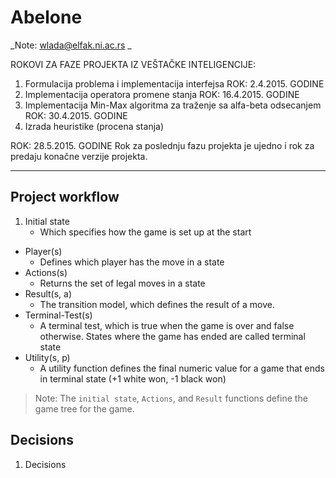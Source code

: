 # Abelone

_Note: wlada@elfak.ni.ac.rs _

ROKOVI ZA FAZE PROJEKTA IZ VEŠTAČKE INTELIGENCIJE:

1. Formulacija problema i implementacija interfejsa
ROK: 2.4.2015. GODINE
2. Implementacija operatora promene stanja
ROK: 16.4.2015. GODINE
3. Implementacija Min-Max algoritma za traženje sa alfa-beta odsecanjem
ROK: 30.4.2015. GODINE
4. Izrada heuristike (procena stanja)

ROK: 28.5.2015. GODINE Rok za poslednju fazu projekta je ujedno i rok za
predaju konačne verzije projekta.
***
## Project workflow
1.  Initial state
      - Which specifies how the game is set up at the start
-   Player(s)  
      - Defines which player has the move in a state
-   Actions(s)
      - Returns the set of legal moves in a state
-   Result(s, a)
      - The transition model, which defines the result of a move.
-   Terminal-Test(s)
      - A terminal test, which is true when the game is over and false otherwise. States where the game has ended are called terminal state
-   Utility(s, p)
      - A utility function defines the final numeric value for a game that ends in terminal state (+1 white won, -1 black won)

> Note: The `initial state`, `Actions`, and `Result` functions define the game tree for the game.

## Decisions
1.  Decisions
